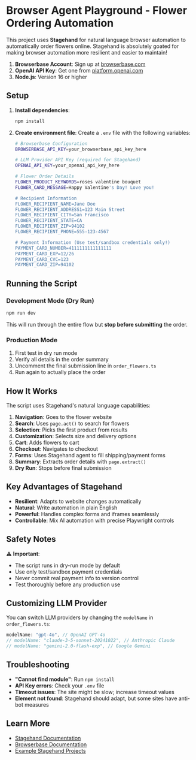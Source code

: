 # Browser Agent Playground - Flower Ordering Automation

This project uses **Stagehand** for natural language browser automation to
automatically order flowers online. Stagehand is absolutely goated for making
browser automation more resilient and easier to maintain!

1. **Browserbase Account**: Sign up at
   [browserbase.com](https://browserbase.com)
2. **OpenAI API Key**: Get one from
   [platform.openai.com](https://platform.openai.com)
3. **Node.js**: Version 16 or higher

## Setup

1. **Install dependencies**:
   ```bash
   npm install
   ```

2. **Create environment file**: Create a `.env` file with the following
   variables:
   ```bash
   # Browserbase Configuration
   BROWSERBASE_API_KEY=your_browserbase_api_key_here

   # LLM Provider API Key (required for Stagehand)
   OPENAI_API_KEY=your_openai_api_key_here

   # Flower Order Details
   FLOWER_PRODUCT_KEYWORDS=roses valentine bouquet
   FLOWER_CARD_MESSAGE=Happy Valentine's Day! Love you!

   # Recipient Information
   FLOWER_RECIPIENT_NAME=Jane Doe
   FLOWER_RECIPIENT_ADDRESS1=123 Main Street
   FLOWER_RECIPIENT_CITY=San Francisco
   FLOWER_RECIPIENT_STATE=CA
   FLOWER_RECIPIENT_ZIP=94102
   FLOWER_RECIPIENT_PHONE=555-123-4567

   # Payment Information (Use test/sandbox credentials only!)
   PAYMENT_CARD_NUMBER=4111111111111111
   PAYMENT_CARD_EXP=12/26
   PAYMENT_CARD_CVC=123
   PAYMENT_CARD_ZIP=94102
   ```

## Running the Script

### Development Mode (Dry Run)

```bash
npm run dev
```

This will run through the entire flow but **stop before submitting** the order.

### Production Mode

1. First test in dry run mode
2. Verify all details in the order summary
3. Uncomment the final submission line in `order_flowers.ts`
4. Run again to actually place the order

## How It Works

The script uses Stagehand's natural language capabilities:

1. **Navigation**: Goes to the flower website
2. **Search**: Uses `page.act()` to search for flowers
3. **Selection**: Picks the first product from results
4. **Customization**: Selects size and delivery options
5. **Cart**: Adds flowers to cart
6. **Checkout**: Navigates to checkout
7. **Forms**: Uses Stagehand agent to fill shipping/payment forms
8. **Summary**: Extracts order details with `page.extract()`
9. **Dry Run**: Stops before final submission

## Key Advantages of Stagehand

- **Resilient**: Adapts to website changes automatically
- **Natural**: Write automation in plain English
- **Powerful**: Handles complex forms and iframes seamlessly
- **Controllable**: Mix AI automation with precise Playwright controls

## Safety Notes

⚠️ **Important**:

- The script runs in dry-run mode by default
- Use only test/sandbox payment credentials
- Never commit real payment info to version control
- Test thoroughly before any production use

## Customizing LLM Provider

You can switch LLM providers by changing the `modelName` in `order_flowers.ts`:

```typescript
modelName: "gpt-4o", // OpenAI GPT-4o
// modelName: "claude-3-5-sonnet-20241022", // Anthropic Claude
// modelName: "gemini-2.0-flash-exp", // Google Gemini
```

## Troubleshooting

- **"Cannot find module"**: Run `npm install`
- **API Key errors**: Check your `.env` file
- **Timeout issues**: The site might be slow; increase timeout values
- **Element not found**: Stagehand should adapt, but some sites have anti-bot
  measures

## Learn More

- [Stagehand Documentation](https://docs.stagehand.dev)
- [Browserbase Documentation](https://docs.browserbase.com)
- [Example Stagehand Projects](https://github.com/browserbase/stagehand/tree/main/examples)

